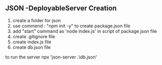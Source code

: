 JSON -DeployableServer Creation
----------------------------------

1. create a folder for json
2. use commend : "npm init -y" to create package.json file
3. add "start" command as 'node index.js' in script of package.json file
4. create .gitignore file
5. create index.js file
6. create db.json file

to run the server npx  'json-server .\db.json'